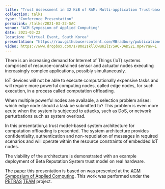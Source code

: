 ```yaml
---
title: "Trust Assessment in 32 KiB of RAM: Multi-application Trust-based Task Offloading for Resource-constrained IoT Nodes"
collection: talks
type: "Conference Presentation"
permalink: /talks/2021-03-22-SAC
venue: "ACM Symposium of Applied Computing"
date: 2021-03-22
location: "Virtual Event, South Korea"
presentation: "https://raw.githubusercontent.com/MBradbury/publications/master/presentations/SAC-DADS2021.pdf"
video: https://www.dropbox.com/s/8mo2skll6wun2lz/SAC-DADS21.mp4?raw=1
---
```


There is an increasing demand for Internet of Things (IoT) systems
comprised of resource-constrained sensor and actuator nodes executing
increasingly complex applications, possibly simultaneously.

IoT devices will not be able to execute computationally expensive
tasks and will require more powerful computing nodes, called edge
nodes, for such execution, in a process called computation offloading.

When multiple powerful nodes are available, a selection problem
arises: which edge node should a task be submitted to? This problem
is even more acute when the system is subjected to attacks,
such as DoS, or network perturbations such as system overload.

In this presentation,a trust model-based system architecture
for computation offloading is presented.
The system architecture provides confidentiality, authentication and
non-repudiation of messages in required scenarios and will operate
within the resource constraints of embedded IoT nodes.

The viability of the architecture is demonstrated with an example deployment
of Beta Reputation System trust model on real hardware.

<!-- readmore -->

The [paper](https://github.com/MBradbury/publications/raw/master/papers/SAC-DADS2021.pdf) this presentation is based on was presented at the [ACM Symposium of Applied Computing](https://www.sigapp.org/sac/sac2021/). This work was performed under the [PETRAS](https://petras-iot.org) [TEAM](/projects/project-6-TEAM/) project.
